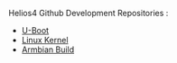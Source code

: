 Helios4 Github Development Repositories :

* [U-Boot](https://github.com/helios-4/u-boot-marvell)
* [Linux Kernel](https://github.com/helios-4/linux-marvell)
* [Armbian Build](https://github.com/helios-4/build)
